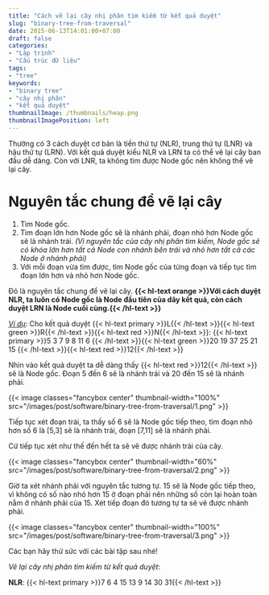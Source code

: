 ```yaml
---
title: "Cách vẽ lại cây nhị phân tìm kiếm từ kết quả duyệt"
slug: "binary-tree-from-traversal"
date: 2015-06-13T14:01:00+07:00
draft: false
categories:
- "Lập trình"
- "Cấu trúc dữ liệu"
tags:
- "tree"
keywords:
- "binary tree"
- "cây nhị phân"
- "kết quả duyệt"
thumbnailImage: /thumbnails/heap.png
thumbnailImagePosition: left
---
```


Thường có 3 cách duyệt cơ bản là tiền thứ tự (NLR), trung thứ tự (LNR) và hậu thứ tự (LRN). Với kết quả duyệt kiểu NLR và LRN ta có thể vẽ lại cây ban đầu dễ dàng. Còn với LNR, ta không tìm được Node gốc nên không thể vẽ lại cây.

<!--more-->

# Nguyên tắc chung để vẽ lại cây

1. Tìm Node gốc.
2. Tìm đoạn lớn hơn Node gốc sẽ là nhánh phải, đoạn nhỏ hơn Node gốc sẽ là nhánh trái. *(Vì nguyên tắc của cây nhị phân tìm kiếm, Node gốc sẽ có khóa lớn hơn tất cả Node con nhánh bên trái và nhỏ hơn tất cả các Node ở nhánh phải)*
3. Với mỗi đoạn vừa tìm được, tìm Node gốc của từng đoạn và tiếp tục tìm đoạn lớn hơn và nhỏ hơn Node gốc.

Đó là nguyên tắc chung để vẽ lại cây. **{{< hl-text orange >}}Với cách duyệt NLR, ta luôn có Node gốc là Node đầu tiên của dãy kết quả, còn cách duyệt LRN là Node cuối cùng.{{< /hl-text >}}**

*<u>Ví dụ</u>*: Cho kết quả duyệt {{< hl-text primary >}}L{{< /hl-text >}}{{< hl-text green >}}R{{< /hl-text >}}{{< hl-text red >}}N{{< /hl-text >}}: {{< hl-text primary >}}5 3 7 9 8 11 6 {{< /hl-text >}}{{< hl-text green >}}20 19 37 25 21 15 {{< /hl-text >}}{{< hl-text red >}}12{{< /hl-text >}}

Nhìn vào kết quả duyệt ta dễ dàng thấy {{< hl-text red >}}12{{< /hl-text >}} sẽ là Node gốc. Đoạn 5 đến 6 sẽ là nhánh trái và 20 đến 15 sẽ là nhánh phải.

{{< image classes="fancybox center" thumbnail-width="100%" src="/images/post/software/binary-tree-from-traversal/1.png" >}}

Tiếp tục xét đoạn trái, ta thấy số 6 sẽ là Node gốc tiếp theo, tìm đoạn nhỏ hơn số 6 là [5,3] sẽ là nhánh trái, đoạn [7,11] sẽ là nhánh phải.

Cứ tiếp tục xét như thế đến hết ta sẽ vẽ được nhánh trái của cây.

{{< image classes="fancybox center" thumbnail-width="60%" src="/images/post/software/binary-tree-from-traversal/2.png" >}}

Giờ ta xét nhánh phải với nguyên tắc tương tự. 15 sẽ là Node gốc tiếp theo, vì không có số nào nhỏ hơn 15 ở đoạn phải nên những số còn lại hoàn toàn nằm ở nhánh phải của 15. Xét tiếp đoạn đó tương tự ta sẽ vẽ được nhánh phải.

{{< image classes="fancybox center" thumbnail-width="100%" src="/images/post/software/binary-tree-from-traversal/3.png" >}}

Các bạn hãy thử sức với các bài tập sau nhé!

*Vẽ lại cây nhị phân tìm kiếm từ kết quả duyệt*:

**NLR**: {{< hl-text primary >}}7 6 4 15 13 9 14 30 31{{< /hl-text >}}